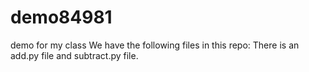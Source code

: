 # demo84981
demo for my class
We have the following files in this repo:
There is an add.py file and subtract.py file. 
